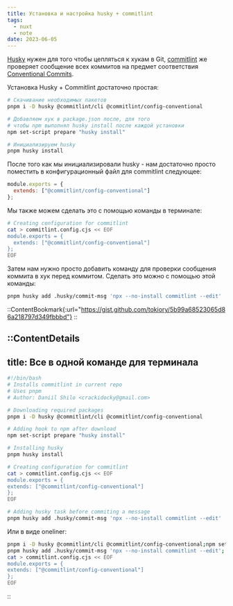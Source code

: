 ```yaml
---
title: Установка и настройка husky + commitlint
tags:
  - nuxt
  - note
date: 2023-06-05
---
```


[Husky](https://www.npmjs.com/package/husky) нужен для того чтобы цепляться к хукам в Git,
[commitlint](https://www.npmjs.com/package/commitlint) же проверяет сообщение всех коммитов
на предмет соответствия [Conventional Commits](https://www.conventionalcommits.org/en/v1.0.0/).

Установка Husky + Commitlint достаточно простая:

```bash
# Скачивание необходимых пакетов
pnpm i -D husky @commitlint/cli @commitlint/config-conventional

# Добавляем хук в package.json после, для того
# чтобы npm выполнял husky install после каждой установки
npm set-script prepare "husky install"

# Инициализируем husky
pnpm husky install
```

После того как мы инициализировали husky - нам достаточно просто поместить
в конфигурационный файл для commitlint следующее:

```js [commitlint.config.cjs]
module.exports = {
  extends: ["@commitlint/config-conventional"]
};
```

Мы также можем сделать это с помощью команды в терминале:

```bash
# Creating configuration for commitlint
cat > commitlint.config.cjs << EOF
module.exports = {
  extends: ["@commitlint/config-conventional"]
};
EOF
```

Затем нам нужно просто добавить команду для проверки сообщения коммита в хук перед коммитом. Сделать это можно с помощью
этой команды:

```bash
pnpm husky add .husky/commit-msg 'npx --no-install commitlint --edit'
```

::ContentBookmark{:url="https://gist.github.com/tokiory/5b99a68523065d86a218797d349fbbbd"}
::

::ContentDetails
---
title: Все в одной команде для терминала
---
```bash
#!/bin/bash
# Installs commitlint in current repo
# Uses pnpm
# Author: Daniil Shilo <crackidocky@gmail.com>

# Downloading required packages
pnpm i -D husky @commitlint/cli @commitlint/config-conventional

# Adding hook to npm after download
npm set-script prepare "husky install"

# Installing husky
pnpm husky install

# Creating configuration for commitlint
cat > commitlint.config.cjs << EOF
module.exports = {
extends: ["@commitlint/config-conventional"]
};
EOF

# Adding husky task before commiting a message
pnpm husky add .husky/commit-msg 'npx --no-install commitlint --edit'
```

Или в виде oneliner:
```bash
pnpm i -D husky @commitlint/cli @commitlint/config-conventional;npm set-script prepare "husky install";pnpm husky install;
pnpm husky add .husky/commit-msg 'npx --no-install commitlint --edit'; \
cat > commitlint.config.cjs << EOF
module.exports = {
extends: ["@commitlint/config-conventional"]
};
EOF
```
::
